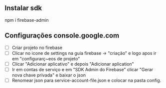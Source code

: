 ## Instalar sdk
npm i firebase-admin


## Configurações console.google.com
- [ ] Criar projeto no firebase
- [ ] Clicar no icone de settings na guia firebase -> "criação" e logo apos ir em  "configurarç~eos de projeto"
- [ ] Clicar "Adicionar aplicativo" e depois "Adicionar aplication"
- [ ] Ir em contas de serviço e em "SDK Admin do Firebase" clicar "Gerar nova chave privada" e baixar o json
- [ ] Renomear json para service-account-file.json e colocar na pasta config.